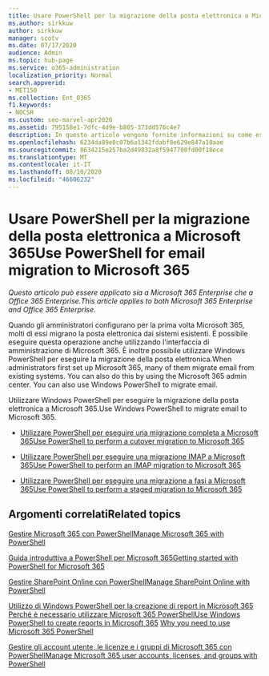 ```yaml
---
title: Usare PowerShell per la migrazione della posta elettronica a Microsoft 365
ms.author: sirkkuw
author: sirkkuw
manager: scotv
ms.date: 07/17/2020
audience: Admin
ms.topic: hub-page
ms.service: o365-administration
localization_priority: Normal
search.appverid:
- MET150
ms.collection: Ent_O365
f1.keywords:
- NOCSH
ms.custom: seo-marvel-apr2020
ms.assetid: 795158e1-7dfc-4d9e-b805-373dd576c4e7
description: In questo articolo vengono fornite informazioni su come eseguire la migrazione della posta elettronica dal sistema esistente a Microsoft 365 tramite PowerShell.
ms.openlocfilehash: 6234da89e0c07b6a1342fdabf8e629e847a10aae
ms.sourcegitcommit: 8634215e257ba2d49832a8f5947700fd00f18ece
ms.translationtype: MT
ms.contentlocale: it-IT
ms.lasthandoff: 08/10/2020
ms.locfileid: "46606232"
---
```

# <a name="use-powershell-for-email-migration-to-microsoft-365"></a><span data-ttu-id="bdbbc-103">Usare PowerShell per la migrazione della posta elettronica a Microsoft 365</span><span class="sxs-lookup"><span data-stu-id="bdbbc-103">Use PowerShell for email migration to Microsoft 365</span></span>

<span data-ttu-id="bdbbc-104">*Questo articolo può essere applicato sia a Microsoft 365 Enterprise che a Office 365 Enterprise.*</span><span class="sxs-lookup"><span data-stu-id="bdbbc-104">*This article applies to both Microsoft 365 Enterprise and Office 365 Enterprise.*</span></span>

<span data-ttu-id="bdbbc-p101">Quando gli amministratori configurano per la prima volta Microsoft 365, molti di essi migrano la posta elettronica dai sistemi esistenti. È possibile eseguire questa operazione anche utilizzando l'interfaccia di amministrazione di Microsoft 365. È inoltre possibile utilizzare Windows PowerShell per eseguire la migrazione della posta elettronica.</span><span class="sxs-lookup"><span data-stu-id="bdbbc-p101">When administrators first set up Microsoft 365, many of them migrate email from existing systems. You can also do this by using the Microsoft 365 admin center. You can also use Windows PowerShell to migrate email.</span></span>
  
<span data-ttu-id="bdbbc-108">Utilizzare Windows PowerShell per eseguire la migrazione della posta elettronica a Microsoft 365.</span><span class="sxs-lookup"><span data-stu-id="bdbbc-108">Use Windows PowerShell to migrate email to Microsoft 365.</span></span> 
  
- [<span data-ttu-id="bdbbc-109">Utilizzare PowerShell per eseguire una migrazione completa a Microsoft 365</span><span class="sxs-lookup"><span data-stu-id="bdbbc-109">Use PowerShell to perform a cutover migration to Microsoft 365</span></span>](use-powershell-to-perform-a-cutover-migration-to-office-365.md)
    
- [<span data-ttu-id="bdbbc-110">Utilizzare PowerShell per eseguire una migrazione IMAP a Microsoft 365</span><span class="sxs-lookup"><span data-stu-id="bdbbc-110">Use PowerShell to perform an IMAP migration to Microsoft 365</span></span>](use-powershell-to-perform-an-imap-migration-to-office-365.md)
    
- [<span data-ttu-id="bdbbc-111">Utilizzare PowerShell per eseguire una migrazione a fasi a Microsoft 365</span><span class="sxs-lookup"><span data-stu-id="bdbbc-111">Use PowerShell to perform a staged migration to Microsoft 365</span></span>](use-powershell-to-perform-a-staged-migration-to-office-365.md)
    
## <a name="related-topics"></a><span data-ttu-id="bdbbc-112">Argomenti correlati</span><span class="sxs-lookup"><span data-stu-id="bdbbc-112">Related topics</span></span>

[<span data-ttu-id="bdbbc-113">Gestire Microsoft 365 con PowerShell</span><span class="sxs-lookup"><span data-stu-id="bdbbc-113">Manage Microsoft 365 with PowerShell</span></span>](manage-office-365-with-office-365-powershell.md)
  
[<span data-ttu-id="bdbbc-114">Guida introduttiva a PowerShell per Microsoft 365</span><span class="sxs-lookup"><span data-stu-id="bdbbc-114">Getting started with PowerShell for Microsoft 365</span></span>](getting-started-with-office-365-powershell.md)
  
[<span data-ttu-id="bdbbc-115">Gestire SharePoint Online con PowerShell</span><span class="sxs-lookup"><span data-stu-id="bdbbc-115">Manage SharePoint Online with PowerShell</span></span>](manage-sharepoint-online-with-office-365-powershell.md)
  
<span data-ttu-id="bdbbc-116">[Utilizzo di Windows PowerShell per la creazione di report in Microsoft 365](use-windows-powershell-to-create-reports-in-office-365.md) 
 [Perché è necessario utilizzare Microsoft 365 PowerShell](why-you-need-to-use-office-365-powershell.md)</span><span class="sxs-lookup"><span data-stu-id="bdbbc-116">[Use Windows PowerShell to create reports in Microsoft 365](use-windows-powershell-to-create-reports-in-office-365.md)
[Why you need to use Microsoft 365 PowerShell](why-you-need-to-use-office-365-powershell.md)</span></span>
  
[<span data-ttu-id="bdbbc-117">Gestire gli account utente, le licenze e i gruppi di Microsoft 365 con PowerShell</span><span class="sxs-lookup"><span data-stu-id="bdbbc-117">Manage Microsoft 365 user accounts, licenses, and groups with PowerShell</span></span>](manage-user-accounts-and-licenses-with-office-365-powershell.md)

